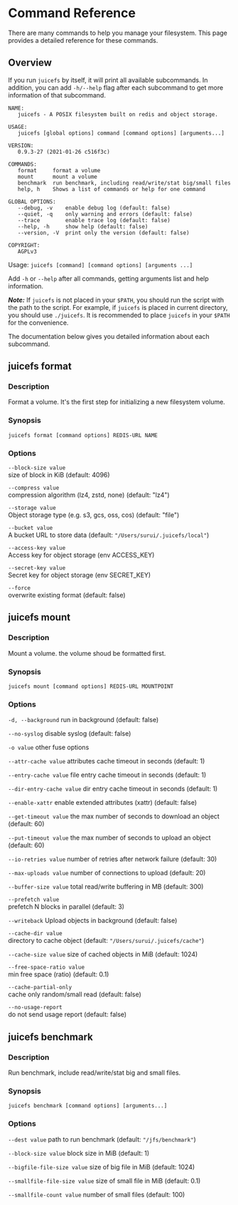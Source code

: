 # Command Reference

There are many commands to help you manage your filesystem. This page provides a detailed reference for these commands.

## Overview

If you run `juicefs` by itself, it will print all available subcommands. In addition, you can add `-h/--help` flag after each subcommand to get more information of that subcommand.

```
NAME:
   juicefs - A POSIX filesystem built on redis and object storage.

USAGE:
   juicefs [global options] command [command options] [arguments...]

VERSION:
   0.9.3-27 (2021-01-26 c516f3c)

COMMANDS:
   format     format a volume
   mount      mount a volume
   benchmark  run benchmark, including read/write/stat big/small files
   help, h    Shows a list of commands or help for one command

GLOBAL OPTIONS:
   --debug, -v    enable debug log (default: false)
   --quiet, -q    only warning and errors (default: false)
   --trace        enable trace log (default: false)
   --help, -h     show help (default: false)
   --version, -V  print only the version (default: false)

COPYRIGHT:
   AGPLv3
```

Usage: `juicefs [command] [command options] [arguments ...]`

Add `-h` or `--help` after all commands, getting arguments list and help information.

***Note:*** If `juicefs` is not placed in your `$PATH`, you should run the script with the path to the script. For example, if `juicefs` is placed in current directory, you should use `./juicefs`. It is recommended to place `juicefs` in your `$PATH` for the convenience.

The documentation below gives you detailed information about each subcommand.

## juicefs format

### Description

Format a volume. It's the first step for initializing a new filesystem volume.

### Synopsis

```
juicefs format [command options] REDIS-URL NAME
```

### Options

`--block-size value`  
size of block in KiB (default: 4096)

`--compress value`   
compression algorithm (lz4, zstd, none) (default: "lz4")

`--storage value`    
Object storage type (e.g. s3, gcs, oss, cos) (default: "file")

`--bucket value`     
A bucket URL to store data (default: `"/Users/surui/.juicefs/local"`)

`--access-key value`  
Access key for object storage (env ACCESS_KEY)

`--secret-key value`  
Secret key for object storage (env SECRET_KEY)

`--force`             
overwrite existing format (default: false)

## juicefs mount

### Description

Mount a volume. the volume shoud be formatted first.

### Synopsis

```
juicefs mount [command options] REDIS-URL MOUNTPOINT
```

### Options

`-d, --background`
run in background (default: false)

`--no-syslog`
disable syslog (default: false)

`-o value`
other fuse options

`--attr-cache value`
attributes cache timeout in seconds (default: 1)

`--entry-cache value`
file entry cache timeout in seconds (default: 1)

`--dir-entry-cache value`
dir entry cache timeout in seconds (default: 1)

`--enable-xattr`
enable extended attributes (xattr) (default: false)

`--get-timeout value`
the max number of seconds to download an object (default: 60)

`--put-timeout value`
the max number of seconds to upload an object (default: 60)

`--io-retries value`
number of retries after network failure (default: 30)

`--max-uploads value`
number of connections to upload (default: 20)

`--buffer-size value`
total read/write buffering in MB (default: 300)

`--prefetch value`          
prefetch N blocks in parallel (default: 3)

`--writeback`
Upload objects in background (default: false)

`--cache-dir value`         
directory to cache object (default: `"/Users/surui/.juicefs/cache"`)

`--cache-size value`
size of cached objects in MiB (default: 1024)

`--free-space-ratio value`  
min free space (ratio) (default: 0.1)

`--cache-partial-only`      
cache only random/small read (default: false)

`--no-usage-report`         
do not send usage report (default: false)

## juicefs benchmark

### Description

Run benchmark, include read/write/stat big and small files.

### Synopsis

```
juicefs benchmark [command options] [arguments...]
```

### Options

`--dest value`
path to run benchmark (default: `"/jfs/benchmark"`)

`--block-size value`
block size in MiB (default: 1)

`--bigfile-file-size value`
size of big file in MiB (default: 1024)

`--smallfile-file-size value`
size of small file in MiB (default: 0.1)

`--smallfile-count value`
number of small files (default: 100)